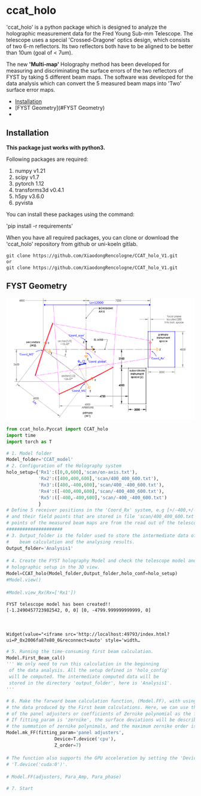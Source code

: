 # ccat_holo

'ccat_holo' is a python package which is designed to analyze the holographic measurement data for the Fred Young Sub-mm Telescope. The telescope uses a special 'Crossed-Dragone' optics design, which consists of two 6-m reflectors. Its two reflectors both have to be aligned to be better than 10um (goal of < 7um). 

The new **'Multi-map'** Holography method has been developed for measuring and discriminating the surface errors of the two reflectors of FYST by taking 5 different beam maps. The software was developed for the data analysis which can convert the 5 measured beam maps into 'Two' surface error maps.

- [Installation](#Installation)
- [FYST Geometry](#FYST Geometry)
- [](#)

## Installation
**This package just works with python3.**

Following packages are required:
1. numpy v1.21
2. scipy v1.7
3. pytorch 1.12
4. transforms3d v0.4.1
5. h5py v3.6.0
6. pyvista

You can install these packages using the command:

'pip install -r requirements'

When you have all required packages, you can clone or download the 'ccat_holo' repository from github or uni-koeln gitlab. 

```shell
git clone https://github.com/XiaodongRencologne/CCAT_holo_V1.git
or
git clone https://github.com/XiaodongRencologne/CCAT_holo_V1.git
```




## FYST Geometry
![FYST_optics.png](README_test_files/FYST_optics.png)


```python
from ccat_holo.Pyccat import CCAT_holo
import time
import torch as T
```


```python
# 1. Model folder
Model_folder='CCAT_model'
# 2. Configuration of the Holography system
holo_setup={'Rx1':([0,0,600],'scan/on-axis.txt'), 
            'Rx2':([400,400,600],'scan/400_400_600.txt'),
            'Rx3':([400,-400,600],'scan/400_-400_600.txt'),
            'Rx4':([-400,400,600],'scan/-400_400_600.txt'),
            'Rx5':([-400,-400,600],'scan/-400_-400_600.txt')
            }
# Define 5 receiver positions in the 'Coord_Rx' system, e.g [+/-400,+/-400,600]
# and their field points that are stored in file 'scan/400_400_600.txt'. The field
# points of the measured beam maps are from the read out of the telescope coders.
#####################
# 3. Output_folder is the folder used to store the intermediate data of the first
#    beam calculation and the analysing results.
Output_folder='Analysis1'

# 4. Create the FYST holography Model and check the telescope model and 
# holographic setup in the 3D view.
Model=CCAT_holo(Model_folder,Output_folder,holo_conf=holo_setup)
#Model.view()

#Model.view_Rx(Rx=['Rx1'])
```

    FYST telescope model has been created!!
    [-1.2490457723982542, 0, 0] [0, -4799.999999999999, 0]
    


    Widget(value="<iframe src='http://localhost:49793/index.html?ui=P_0x2006fa87e80_0&reconnect=auto' style='width…



```python
# 5. Running the time-consuming first beam calculation.
Model.First_Beam_cal()
''' We only need to run this calculation in the beginning
 of the data analysis. All the setup defined in 'holo_config'
 will be computed. The intermediate computed data will be
 stored in the directory 'output_folder', here is 'Analysis1'.
'''

```


```python
# 6. Make the farward beam calculation function, (Model.FF), with using
# the data produced by the First beam calculations. Here, we can use the movements
# of the panel adjusters or coefficients of Zernike polynomial as the fitting paramters.
# If fitting_param is 'zernike', the surface deviations will be described by 
# the summation of zernike polynimals, and the maximum zernike order is 7th.
Model.mk_FF(fitting_param='panel adjusters',
                  Device=T.device('cpu'),
                  Z_order=7)

# The function also supports the GPU acceleration by setting the 'Device' to 
# 'T.device('cuda:0')'.

# Model.FF(adjusters, Para_Amp, Para_phase)

```


```python
# 7. Start
```
